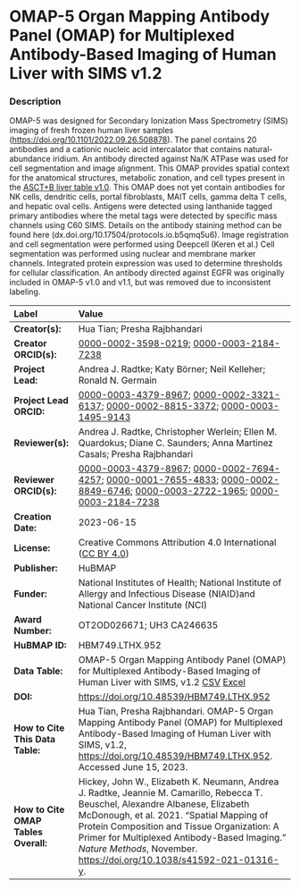 # OMAP-5 Organ Mapping Antibody Panel (OMAP)  for Multiplexed Antibody-Based Imaging of Human Liver with SIMS v1.2

### Description
OMAP-5 was designed for Secondary Ionization Mass Spectrometry (SIMS) imaging of fresh frozen human liver samples (https://doi.org/10.1101/2022.09.26.508878). The panel contains 20 antibodies and a cationic nucleic acid intercalator that contains natural-abundance iridium. An antibody directed against Na/K ATPase was used for cell segmentation and image alignment. This OMAP provides spatial context for the anatomical structures, metabolic zonation, and cell types present in the [ASCT+B liver table v1.0](https://doi.org/10.48539/HBM476.BQCC.574). This OMAP does not yet contain antibodies for NK cells, dendritic cells, portal fibroblasts, MAIT cells, gamma delta T cells, and hepatic oval cells. Antigens were detected using lanthanide tagged primary antibodies where the metal tags were detected by specific mass channels using C60 SIMS. Details on the antibody staining method can be found here (dx.doi.org/10.17504/protocols.io.b5qmq5u6). Image registration and cell segmentation were performed using Deepcell (Keren et al.) Cell segmentation was performed using nuclear and membrane marker channels. Integrated protein expression was used to determine thresholds for cellular classification. An antibody directed against EGFR was originally included in OMAP-5 v1.0 and v1.1, but was removed due to inconsistent labeling.


| Label | Value |
| :------------- |:-------------|
| **Creator(s):** | Hua Tian; Presha Rajbhandari |
| **Creator ORCID(s):** |[0000-0002-3598-0219](https://orcid.org/0000-0002-3598-0219); [0000-0003-2184-7238](https://orcid.org/0000-0003-2184-7238)|
| **Project Lead:** | Andrea J. Radtke; Katy B&ouml;rner; Neil Kelleher; Ronald N. Germain |
| **Project Lead ORCID:** | [0000-0003-4379-8967](https://orcid.org/0000-0003-4379-8967); [0000-0002-3321-6137](https://orcid.org/0000-0002-3321-6137); [0000-0002-8815-3372](https://orcid.org/0000-0002-8815-3372); [0000-0003-1495-9143](https://orcid.org/0000-0003-1495-9143) |
| **Reviewer(s):** |Andrea J. Radtke, Christopher Werlein; Ellen M. Quardokus; Diane C. Saunders; Anna Martinez Casals; Presha Rajbhandari|
| **Reviewer ORCID(s):** |[0000-0003-4379-8967](https://orcid.org/0000-0003-4379-8967); [0000-0002-7694-4257](https://orcid.org/0000-0002-7694-4257); [0000-0001-7655-4833](https://orcid.org/0000-0001-7655-4833); [ 0000-0002-8849-6746](https://orcid.org/0000-0002-8849-6746); [0000-0003-2722-1965](https://orcid.org/0000-0003-2722-1965); [0000-0003-2184-7238](https://orcid.org/0000-0003-2184-7238)|
| **Creation Date:** | 2023-06-15 |
| **License:** | Creative Commons Attribution 4.0 International ([CC BY 4.0](https://creativecommons.org/licenses/by/4.0/)) |
| **Publisher:** | HuBMAP |
| **Funder:** | National Institutes of Health; National Institute of Allergy and Infectious Disease (NIAID)and National Cancer Institute (NCI) |
| **Award Number:** | OT2OD026671;  UH3 CA246635|
| **HuBMAP ID:** | HBM749.LTHX.952 |
| **Data Table:** | OMAP-5 Organ Mapping Antibody Panel (OMAP)  for Multiplexed Antibody-Based Imaging of Human Liver with SIMS, v1.2 [CSV](https://hubmapconsortium.github.io/ccf-releases/v1.4/omap/omap-5-liver-sims.csv) [Excel](https://hubmapconsortium.github.io/ccf-releases/v1.4/omap/omap-5-liver-sims.xlsx) |
| **DOI:** | [https://doi.org/10.48539/HBM749.LTHX.952 ](https://doi.org/10.48539/HBM749.LTHX.952 ) |
| **How to Cite This Data Table:** |Hua Tian, Presha Rajbhandari. OMAP-5 Organ Mapping Antibody Panel (OMAP)  for Multiplexed Antibody-Based Imaging of Human Liver with SIMS, v1.2, https://doi.org/10.48539/HBM749.LTHX.952. Accessed June 15, 2023.|
| **How to Cite OMAP Tables Overall:** | Hickey, John W., Elizabeth K. Neumann, Andrea J. Radtke, Jeannie M. Camarillo, Rebecca T. Beuschel, Alexandre Albanese, Elizabeth McDonough, et al. 2021. “Spatial Mapping of Protein Composition and Tissue Organization: A Primer for Multiplexed Antibody-Based Imaging.” *Nature Methods*, November. https://doi.org/10.1038/s41592-021-01316-y. |


